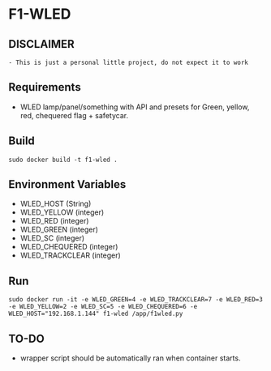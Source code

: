 # F1-WLED

## DISCLAIMER
```
- This is just a personal little project, do not expect it to work
```

## Requirements
- WLED lamp/panel/something with API and presets for Green, yellow, red, chequered flag + safetycar.

## Build
```
sudo docker build -t f1-wled .
```

## Environment Variables
- WLED_HOST (String)
- WLED_YELLOW (integer)
- WLED_RED (integer)
- WLED_GREEN (integer)
- WLED_SC (integer)
- WLED_CHEQUERED (integer)
- WLED_TRACKCLEAR (integer)

## Run
```
sudo docker run -it -e WLED_GREEN=4 -e WLED_TRACKCLEAR=7 -e WLED_RED=3 -e WLED_YELLOW=2 -e WLED_SC=5 -e WLED_CHEQUERED=6 -e WLED_HOST="192.168.1.144" f1-wled /app/f1wled.py
```

## TO-DO
- wrapper script should be automatically ran when container starts.
